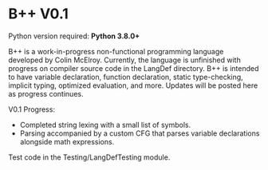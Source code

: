 # B++ V0.1

Python version required: **Python 3.8.0+**

B++ is a work-in-progress non-functional programming language developed by Colin McElroy. Currently, the language is unfinished with progress on compiler source code in the LangDef directory. B++ is intended to have variable declaration, function declaration, static type-checking, implicit typing, optimized evaluation, and more. Updates will be posted here as progress continues.

V0.1 Progress:
- Completed string lexing with a small list of symbols.
- Parsing accompanied by a custom CFG that parses variable declarations alongside math expressions.

Test code in the Testing/LangDefTesting module.